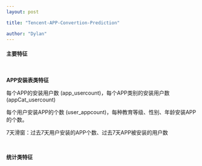 ```yaml
---
layout: post

title: "Tencent-APP-Convertion-Prediction"

author: "Dylan"
---
```


#### 主要特征

<br>

**APP安装表类特征**

每个APP的安装用户数 (app_usercount)，每个APP类别的安装用户数(appCat_usercount)<br>

每个用户安装APP的个数 (user_appcount)，每种教育等级、性别、年龄安装APP的个数。

7天滑窗：过去7天用户安装的APP个数、过去7天APP被安装的用户数

<br>

**统计类特征**

